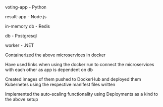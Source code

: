 voting-app - Python

result-app - Node.js

in-memory db - Redis

db - Postgresql

worker - .NET

Containerized the above microservices in docker

Have used links when using the docker run to connect the microservices with each other as app is dependent on db

Created images of them pushed to DockerHub and deployed them Kubernetes using the respective manifest files written

Implemented the auto-scaling functionality using Deployments as a kind to the above setup  
